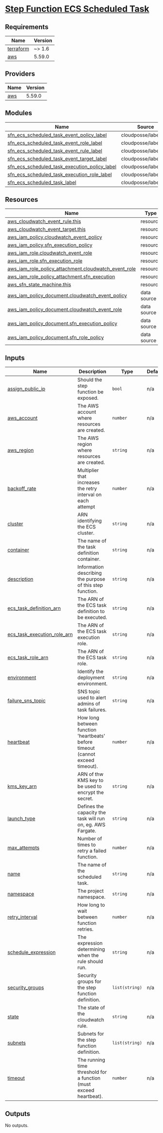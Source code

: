 # [Step Function ECS Scheduled Task](https://aws.amazon.com/step-functions)

<!-- BEGIN_TF_DOCS -->
## Requirements

| Name | Version |
|------|---------|
| <a name="requirement_terraform"></a> [terraform](#requirement\_terraform) | ~> 1.6 |
| <a name="requirement_aws"></a> [aws](#requirement\_aws) | 5.59.0 |

## Providers

| Name | Version |
|------|---------|
| <a name="provider_aws"></a> [aws](#provider\_aws) | 5.59.0 |

## Modules

| Name | Source | Version |
|------|--------|---------|
| <a name="module_sfn_ecs_scheduled_task_event_policy_label"></a> [sfn\_ecs\_scheduled\_task\_event\_policy\_label](#module\_sfn\_ecs\_scheduled\_task\_event\_policy\_label) | cloudposse/label/null | 0.25.0 |
| <a name="module_sfn_ecs_scheduled_task_event_role_label"></a> [sfn\_ecs\_scheduled\_task\_event\_role\_label](#module\_sfn\_ecs\_scheduled\_task\_event\_role\_label) | cloudposse/label/null | 0.25.0 |
| <a name="module_sfn_ecs_scheduled_task_event_rule_label"></a> [sfn\_ecs\_scheduled\_task\_event\_rule\_label](#module\_sfn\_ecs\_scheduled\_task\_event\_rule\_label) | cloudposse/label/null | 0.25.0 |
| <a name="module_sfn_ecs_scheduled_task_event_target_label"></a> [sfn\_ecs\_scheduled\_task\_event\_target\_label](#module\_sfn\_ecs\_scheduled\_task\_event\_target\_label) | cloudposse/label/null | 0.25.0 |
| <a name="module_sfn_ecs_scheduled_task_execution_policy_label"></a> [sfn\_ecs\_scheduled\_task\_execution\_policy\_label](#module\_sfn\_ecs\_scheduled\_task\_execution\_policy\_label) | cloudposse/label/null | 0.25.0 |
| <a name="module_sfn_ecs_scheduled_task_execution_role_label"></a> [sfn\_ecs\_scheduled\_task\_execution\_role\_label](#module\_sfn\_ecs\_scheduled\_task\_execution\_role\_label) | cloudposse/label/null | 0.25.0 |
| <a name="module_sfn_ecs_scheduled_task_label"></a> [sfn\_ecs\_scheduled\_task\_label](#module\_sfn\_ecs\_scheduled\_task\_label) | cloudposse/label/null | 0.25.0 |

## Resources

| Name | Type |
|------|------|
| [aws_cloudwatch_event_rule.this](https://registry.terraform.io/providers/hashicorp/aws/5.59.0/docs/resources/cloudwatch_event_rule) | resource |
| [aws_cloudwatch_event_target.this](https://registry.terraform.io/providers/hashicorp/aws/5.59.0/docs/resources/cloudwatch_event_target) | resource |
| [aws_iam_policy.cloudwatch_event_policy](https://registry.terraform.io/providers/hashicorp/aws/5.59.0/docs/resources/iam_policy) | resource |
| [aws_iam_policy.sfn_execution_policy](https://registry.terraform.io/providers/hashicorp/aws/5.59.0/docs/resources/iam_policy) | resource |
| [aws_iam_role.cloudwatch_event_role](https://registry.terraform.io/providers/hashicorp/aws/5.59.0/docs/resources/iam_role) | resource |
| [aws_iam_role.sfn_execution_role](https://registry.terraform.io/providers/hashicorp/aws/5.59.0/docs/resources/iam_role) | resource |
| [aws_iam_role_policy_attachment.cloudwatch_event_role](https://registry.terraform.io/providers/hashicorp/aws/5.59.0/docs/resources/iam_role_policy_attachment) | resource |
| [aws_iam_role_policy_attachment.sfn_execution](https://registry.terraform.io/providers/hashicorp/aws/5.59.0/docs/resources/iam_role_policy_attachment) | resource |
| [aws_sfn_state_machine.this](https://registry.terraform.io/providers/hashicorp/aws/5.59.0/docs/resources/sfn_state_machine) | resource |
| [aws_iam_policy_document.cloudwatch_event_policy](https://registry.terraform.io/providers/hashicorp/aws/5.59.0/docs/data-sources/iam_policy_document) | data source |
| [aws_iam_policy_document.cloudwatch_event_role](https://registry.terraform.io/providers/hashicorp/aws/5.59.0/docs/data-sources/iam_policy_document) | data source |
| [aws_iam_policy_document.sfn_execution_policy](https://registry.terraform.io/providers/hashicorp/aws/5.59.0/docs/data-sources/iam_policy_document) | data source |
| [aws_iam_policy_document.sfn_role_policy](https://registry.terraform.io/providers/hashicorp/aws/5.59.0/docs/data-sources/iam_policy_document) | data source |

## Inputs

| Name | Description | Type | Default | Required |
|------|-------------|------|---------|:--------:|
| <a name="input_assign_public_ip"></a> [assign\_public\_ip](#input\_assign\_public\_ip) | Should the step function be exposed. | `bool` | n/a | yes |
| <a name="input_aws_account"></a> [aws\_account](#input\_aws\_account) | The AWS account where resources are created. | `number` | n/a | yes |
| <a name="input_aws_region"></a> [aws\_region](#input\_aws\_region) | The AWS region where resources are created. | `string` | n/a | yes |
| <a name="input_backoff_rate"></a> [backoff\_rate](#input\_backoff\_rate) | Multiplier that increases the retry interval on each attempt | `number` | n/a | yes |
| <a name="input_cluster"></a> [cluster](#input\_cluster) | ARN identifying the ECS cluster. | `string` | n/a | yes |
| <a name="input_container"></a> [container](#input\_container) | The name of the task definition container. | `string` | n/a | yes |
| <a name="input_description"></a> [description](#input\_description) | Information describing the purpose of this step function. | `string` | n/a | yes |
| <a name="input_ecs_task_definition_arn"></a> [ecs\_task\_definition\_arn](#input\_ecs\_task\_definition\_arn) | The ARN of the ECS task definition to be executed. | `string` | n/a | yes |
| <a name="input_ecs_task_execution_role_arn"></a> [ecs\_task\_execution\_role\_arn](#input\_ecs\_task\_execution\_role\_arn) | The ARN of the ECS task execution role. | `string` | n/a | yes |
| <a name="input_ecs_task_role_arn"></a> [ecs\_task\_role\_arn](#input\_ecs\_task\_role\_arn) | The ARN of the ECS task role. | `string` | n/a | yes |
| <a name="input_environment"></a> [environment](#input\_environment) | Identify the deployment environment. | `string` | n/a | yes |
| <a name="input_failure_sns_topic"></a> [failure\_sns\_topic](#input\_failure\_sns\_topic) | SNS topic used to alert admins of task failures. | `string` | n/a | yes |
| <a name="input_heartbeat"></a> [heartbeat](#input\_heartbeat) | How long between function 'heartbeats' before timeout (cannot exceed timeout). | `number` | n/a | yes |
| <a name="input_kms_key_arn"></a> [kms\_key\_arn](#input\_kms\_key\_arn) | ARN of thw KMS key to be used to encrypt the secret. | `string` | n/a | yes |
| <a name="input_launch_type"></a> [launch\_type](#input\_launch\_type) | Defines the capacity the task will run on, eg. AWS Fargate. | `string` | n/a | yes |
| <a name="input_max_attempts"></a> [max\_attempts](#input\_max\_attempts) | Number of times to retry a failed function. | `number` | n/a | yes |
| <a name="input_name"></a> [name](#input\_name) | The name of the scheduled task. | `string` | n/a | yes |
| <a name="input_namespace"></a> [namespace](#input\_namespace) | The project namespace. | `string` | n/a | yes |
| <a name="input_retry_interval"></a> [retry\_interval](#input\_retry\_interval) | How long to wait between function retries. | `number` | n/a | yes |
| <a name="input_schedule_expression"></a> [schedule\_expression](#input\_schedule\_expression) | The expression determining when the rule should run. | `string` | n/a | yes |
| <a name="input_security_groups"></a> [security\_groups](#input\_security\_groups) | Security groups for the step function definition. | `list(string)` | n/a | yes |
| <a name="input_state"></a> [state](#input\_state) | The state of the cloudwatch rule. | `string` | n/a | yes |
| <a name="input_subnets"></a> [subnets](#input\_subnets) | Subnets for the step function definition. | `list(string)` | n/a | yes |
| <a name="input_timeout"></a> [timeout](#input\_timeout) | The running time threshold for a function (must exceed heartbeat). | `number` | n/a | yes |

## Outputs

No outputs.
<!-- END_TF_DOCS -->